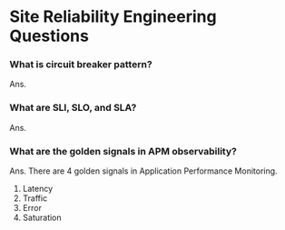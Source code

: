 # Site Reliability Engineering Questions

### What is circuit breaker pattern?

Ans. 

### What are SLI, SLO, and SLA?

Ans.

### What are the golden signals in APM observability?

Ans. There are 4 golden signals in Application Performance Monitoring.
1. Latency
2. Traffic
3. Error
4. Saturation



